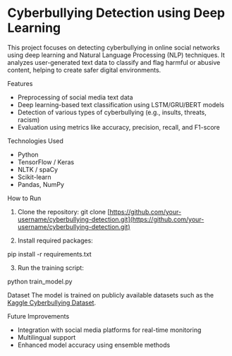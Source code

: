 # Cyberbullying Detection using Deep Learning

This project focuses on detecting cyberbullying in online social networks using deep learning and Natural Language Processing (NLP) techniques. It analyzes user-generated text data to classify and flag harmful or abusive content, helping to create safer digital environments.

Features
- Preprocessing of social media text data
- Deep learning-based text classification using LSTM/GRU/BERT models
- Detection of various types of cyberbullying (e.g., insults, threats, racism)
- Evaluation using metrics like accuracy, precision, recall, and F1-score

 Technologies Used
- Python
- TensorFlow / Keras
- NLTK / spaCy
- Scikit-learn
- Pandas, NumPy

How to Run
1. Clone the repository:
git clone [https://github.com/your-username/cyberbullying-detection.git](https://github.com/your-username/cyberbullying-detection.git)

2. Install required packages:

pip install -r requirements.txt

3. Run the training script:

python train\_model.py

Dataset
The model is trained on publicly available datasets such as the [Kaggle Cyberbullying Dataset](https://www.kaggle.com/datasets/).

 Future Improvements
- Integration with social media platforms for real-time monitoring
- Multilingual support
- Enhanced model accuracy using ensemble methods


